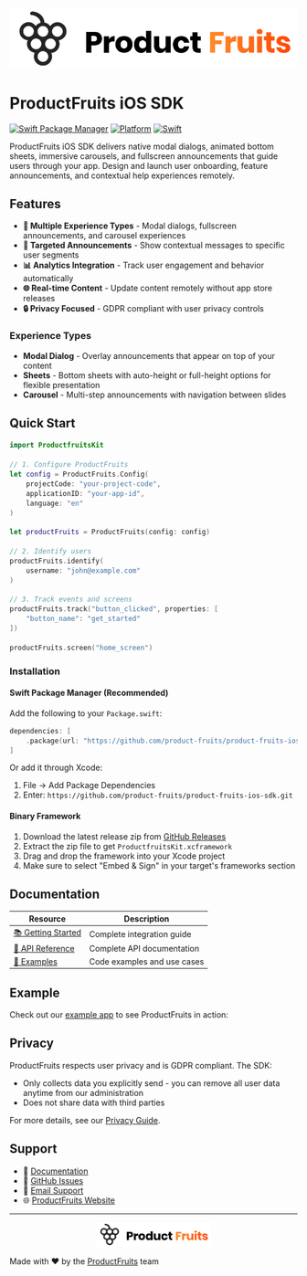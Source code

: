 ![ProductFruits iOS SDK](logo.png)

# ProductFruits iOS SDK

[![Swift Package Manager](https://img.shields.io/badge/Swift%20Package%20Manager-compatible-brightgreen.svg)](https://swift.org/package-manager)
[![Platform](https://img.shields.io/badge/platform-iOS%2015%2B-blue.svg)](https://developer.apple.com/ios/)
[![Swift](https://img.shields.io/badge/Swift-5.7%2B-orange.svg)](https://swift.org)

ProductFruits iOS SDK delivers native modal dialogs, animated bottom sheets, immersive carousels, and fullscreen announcements that guide users through your app. Design and launch user onboarding, feature announcements, and contextual help experiences remotely.

## Features

- **🎨 Multiple Experience Types** - Modal dialogs, fullscreen announcements, and carousel experiences
- **🎯 Targeted Announcements** - Show contextual messages to specific user segments
- **📊 Analytics Integration** - Track user engagement and behavior automatically
- **🌐 Real-time Content** - Update content remotely without app store releases
- **🔒 Privacy Focused** - GDPR compliant with user privacy controls

### Experience Types

- **Modal Dialog** - Overlay announcements that appear on top of your content
- **Sheets** - Bottom sheets with auto-height or full-height options for flexible presentation  
- **Carousel** - Multi-step announcements with navigation between slides

## Quick Start

```swift
import ProductfruitsKit

// 1. Configure ProductFruits
let config = ProductFruits.Config(
    projectCode: "your-project-code",
    applicationID: "your-app-id", 
    language: "en"
)

let productFruits = ProductFruits(config: config)

// 2. Identify users
productFruits.identify(
    username: "john@example.com"
)

// 3. Track events and screens
productFruits.track("button_clicked", properties: [
    "button_name": "get_started"
])

productFruits.screen("home_screen")
```

### Installation

#### Swift Package Manager (Recommended)

Add the following to your `Package.swift`:

```swift
dependencies: [
    .package(url: "https://github.com/product-fruits/product-fruits-ios-sdk.git", from: "1.0.0")
]
```

Or add it through Xcode:
1. File → Add Package Dependencies
2. Enter: `https://github.com/product-fruits/product-fruits-ios-sdk.git`

#### Binary Framework

1. Download the latest release zip from [GitHub Releases](https://github.com/product-fruits/product-fruits-ios-sdk/releases)
2. Extract the zip file to get `ProductfruitsKit.xcframework`
3. Drag and drop the framework into your Xcode project
4. Make sure to select "Embed & Sign" in your target's frameworks section

## Documentation

| Resource | Description |
|----------|-------------|
| [📚 Getting Started](docs/getting-started.md) | Complete integration guide |
| [📖 API Reference](docs/api-reference.md) | Complete API documentation |
| [📱 Examples](docs/examples.md) | Code examples and use cases |


## Example

Check out our [example app](docs/examples.md) to see ProductFruits in action:

## Privacy

ProductFruits respects user privacy and is GDPR compliant. The SDK:
- Only collects data you explicitly send - you can remove all user data anytime from our administration 
- Does not share data with third parties

For more details, see our [Privacy Guide](docs/privacy.md).

## Support

- 📖 [Documentation](docs/)
- 💬 [GitHub Issues](https://github.com/product-fruits/product-fruits-ios-sdk/issues)
- 📧 [Email Support](mailto:support@productfruits.com)
- 🌐 [ProductFruits Website](https://www.productfruits.com)


---

<p align="center">
  <img src="logo.png" alt="ProductFruits Logo" width="200"/>
</p>

Made with ❤️ by the [ProductFruits](https://www.productfruits.com) team 